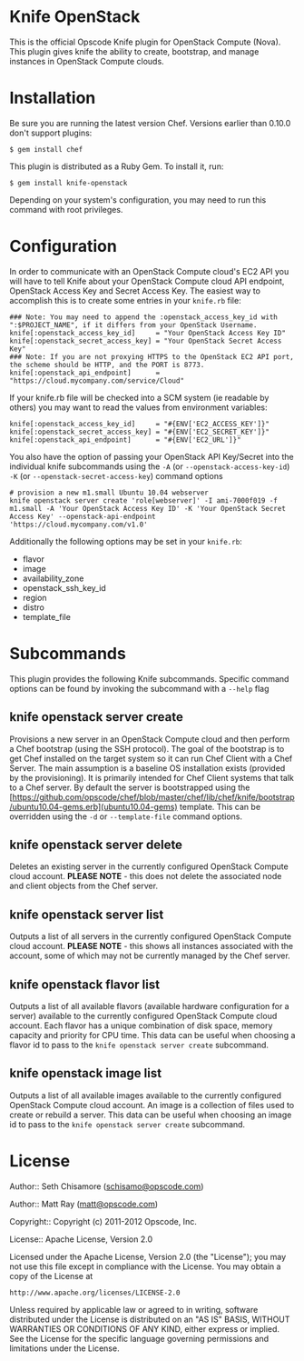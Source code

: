 Knife OpenStack
===============

This is the official Opscode Knife plugin for OpenStack Compute (Nova). This plugin gives knife the ability to create, bootstrap, and manage instances in OpenStack Compute clouds.

# Installation #

Be sure you are running the latest version Chef. Versions earlier than 0.10.0 don't support plugins:

    $ gem install chef

This plugin is distributed as a Ruby Gem. To install it, run:

    $ gem install knife-openstack

Depending on your system's configuration, you may need to run this command with root privileges.

# Configuration #

In order to communicate with an OpenStack Compute cloud's EC2 API you will have to tell Knife about your OpenStack Compute cloud API endpoint, OpenStack Access Key and Secret Access Key. The easiest way to accomplish this is to create some entries in your `knife.rb` file:

    ### Note: You may need to append the :openstack_access_key_id with ":$PROJECT_NAME", if it differs from your OpenStack Username.
    knife[:openstack_access_key_id]     = "Your OpenStack Access Key ID"
    knife[:openstack_secret_access_key] = "Your OpenStack Secret Access Key"
    ### Note: If you are not proxying HTTPS to the OpenStack EC2 API port, the scheme should be HTTP, and the PORT is 8773.
    knife[:openstack_api_endpoint]      = "https://cloud.mycompany.com/service/Cloud"

If your knife.rb file will be checked into a SCM system (ie readable by others) you may want to read the values from environment variables:

    knife[:openstack_access_key_id]     = "#{ENV['EC2_ACCESS_KEY']}"
    knife[:openstack_secret_access_key] = "#{ENV['EC2_SECRET_KEY']}"
    knife[:openstack_api_endpoint]      = "#{ENV['EC2_URL']}"

You also have the option of passing your OpenStack API Key/Secret into the individual knife subcommands using the `-A` (or `--openstack-access-key-id`) `-K` (or `--openstack-secret-access-key`) command options

    # provision a new m1.small Ubuntu 10.04 webserver
    knife openstack server create 'role[webserver]' -I ami-7000f019 -f m1.small -A 'Your OpenStack Access Key ID' -K 'Your OpenStack Secret Access Key' --openstack-api-endpoint 'https://cloud.mycompany.com/v1.0'

Additionally the following options may be set in your `knife.rb`:

* flavor
* image
* availability_zone
* openstack_ssh_key_id
* region
* distro
* template_file

# Subcommands #

This plugin provides the following Knife subcommands. Specific command options can be found by invoking the subcommand with a `--help` flag

knife openstack server create
-----------------------------

Provisions a new server in an OpenStack Compute cloud and then perform a Chef bootstrap (using the SSH protocol). The goal of the bootstrap is to get Chef installed on the target system so it can run Chef Client with a Chef Server. The main assumption is a baseline OS installation exists (provided by the provisioning). It is primarily intended for Chef Client systems that talk to a Chef server. By default the server is bootstrapped using the [https://github.com/opscode/chef/blob/master/chef/lib/chef/knife/bootstrap/ubuntu10.04-gems.erb](ubuntu10.04-gems) template. This can be overridden using the `-d` or `--template-file` command options.

knife openstack server delete
-----------------------------

Deletes an existing server in the currently configured OpenStack Compute cloud account. <b>PLEASE NOTE</b> - this does not delete the associated node and client objects from the Chef server.

knife openstack server list
---------------------------

Outputs a list of all servers in the currently configured OpenStack Compute cloud account. <b>PLEASE NOTE</b> - this shows all instances associated with the account, some of which may not be currently managed by the Chef server.

knife openstack flavor list
---------------------------

Outputs a list of all available flavors (available hardware configuration for a server) available to the currently configured OpenStack Compute cloud account. Each flavor has a unique combination of disk space, memory capacity and priority for CPU time. This data can be useful when choosing a flavor id to pass to the `knife openstack server create` subcommand.

knife openstack image list
--------------------------

Outputs a list of all available images available to the currently configured OpenStack Compute cloud account. An image is a collection of files used to create or rebuild a server. This data can be useful when choosing an image id to pass to the `knife openstack server create` subcommand.

# License #

Author:: Seth Chisamore (<schisamo@opscode.com>)

Author:: Matt Ray (<matt@opscode.com>)

Copyright:: Copyright (c) 2011-2012 Opscode, Inc.

License:: Apache License, Version 2.0

Licensed under the Apache License, Version 2.0 (the "License");
you may not use this file except in compliance with the License.
You may obtain a copy of the License at

    http://www.apache.org/licenses/LICENSE-2.0

Unless required by applicable law or agreed to in writing, software
distributed under the License is distributed on an "AS IS" BASIS,
WITHOUT WARRANTIES OR CONDITIONS OF ANY KIND, either express or implied.
See the License for the specific language governing permissions and
limitations under the License.
